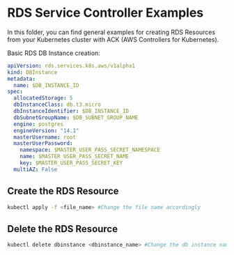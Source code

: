 # RDS Service Controller Examples

In this folder, you can find general examples for creating RDS Resources from your
Kubernetes cluster with ACK (AWS Controllers for Kubernetes).

Basic RDS DB Instance creation:

```yaml
apiVersion: rds.services.k8s.aws/v1alpha1
kind: DBInstance
metadata:
  name: $DB_INSTANCE_ID 
spec:
  allocatedStorage: 5
  dbInstanceClass: db.t3.micro 
  dbInstanceIdentifier: $DB_INSTANCE_ID 
  dbSubnetGroupName: $DB_SUBNET_GROUP_NAME 
  engine: postgres 
  engineVersion: "14.1" 
  masterUsername: root 
  masterUserPassword:
    namespace: $MASTER_USER_PASS_SECRET_NAMESPACE 
    name: $MASTER_USER_PASS_SECRET_NAME 
    key: $MASTER_USER_PASS_SECRET_KEY 
  multiAZ: False 
```

## Create the RDS Resource

```bash
kubectl apply -f <file_name> #Change the file name accordingly
```

## Delete the RDS Resource

```bash
kubectl delete dbinstance <dbinstance_name> #Change the db instance name accordingly and also change the resource name accordingly
```
